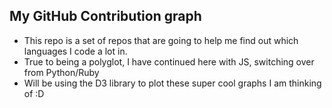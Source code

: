 ## My GitHub Contribution graph
* This repo is a set of repos that are going to help me find out which languages I code a lot in.
* True to being a polyglot, I have continued here with JS, switching over from Python/Ruby
* Will be using the D3 library to plot these super cool graphs I am thinking of :D
